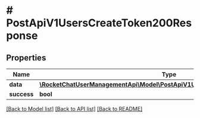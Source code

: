 # # PostApiV1UsersCreateToken200Response

## Properties

Name | Type | Description | Notes
------------ | ------------- | ------------- | -------------
**data** | [**\RocketChatUserManagementApi\Model\PostApiV1UsersCreateToken200ResponseData**](PostApiV1UsersCreateToken200ResponseData.md) |  | [optional]
**success** | **bool** |  | [optional]

[[Back to Model list]](../../README.md#models) [[Back to API list]](../../README.md#endpoints) [[Back to README]](../../README.md)
